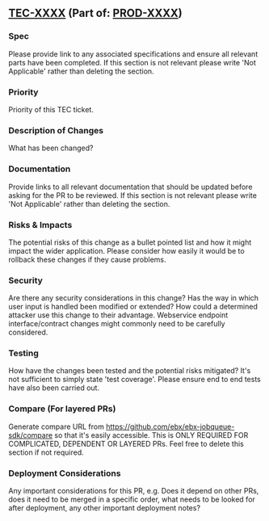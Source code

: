 ## [TEC-XXXX](https://echobox.atlassian.net/browse/TEC-XXXX) (Part of: [PROD-XXXX](https://echobox.atlassian.net/browse/PROD-XXXX))

### Spec 
Please provide link to any associated specifications and ensure all relevant parts have been completed. If this section is not relevant please write 'Not Applicable' rather than deleting the section.

### Priority
Priority of this TEC ticket.

### Description of Changes
What has been changed?

### Documentation
Provide links to all relevant documentation that should be updated before asking for the PR to be reviewed. If this section is not relevant please write 'Not Applicable' rather than deleting the section.

### Risks & Impacts
The potential risks of this change as a bullet pointed list and how it might impact the wider application. Please consider how easily it would be to rollback these changes if they cause problems.

### Security
Are there any security considerations in this change? Has the way in which user input is handled been modified or extended? How could a determined attacker use this change to their advantage. Webservice endpoint interface/contract changes might commonly need to be carefully considered.

### Testing
How have the changes been tested and the potential risks mitigated? It's not sufficient to simply state 'test coverage'. Please ensure end to end tests have also been carried out.

### Compare (For layered PRs)
Generate compare URL from https://github.com/ebx/ebx-jobqueue-sdk/compare so that it's easily accessible. This is ONLY REQUIRED FOR COMPLICATED, DEPENDENT OR LAYERED PRs. Feel free to delete this section if not required.

### Deployment Considerations
Any important considerations for this PR, e.g. Does it depend on other PRs, does it need to be merged in a specific order, what needs to be looked for after deployment, any other important deployment notes?